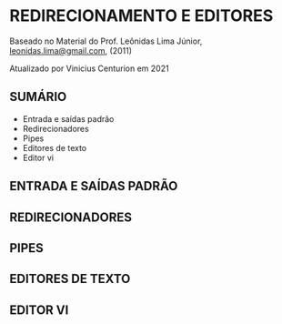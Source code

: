 # REDIRECIONAMENTO E EDITORES

Baseado no Material do Prof. Leônidas Lima Júnior, leonidas.lima@gmail.com, (2011)

Atualizado por Vinicius Centurion em 2021

## SUMÁRIO
* Entrada e saídas padrão
* Redirecionadores
* Pipes
* Editores de texto
* Editor vi

## ENTRADA E SAÍDAS PADRÃO

## REDIRECIONADORES

## PIPES

## EDITORES DE TEXTO

## EDITOR VI